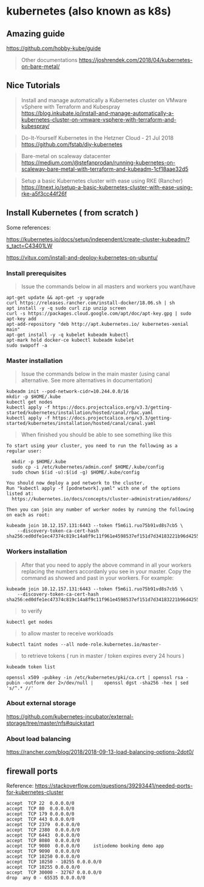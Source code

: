 # kubernetes (also known as k8s) 

## Amazing guide
https://github.com/hobby-kube/guide

> Other documentations
https://joshrendek.com/2018/04/kubernetes-on-bare-metal/

## Nice Tutorials

> Install and manage automatically a Kubernetes cluster on VMware vSphere with Terraform and Kubespray
https://blog.inkubate.io/install-and-manage-automatically-a-kubernetes-cluster-on-vmware-vsphere-with-terraform-and-kubespray/

>  Do-It-Yourself Kubernetes in the Hetzner Cloud - 21 Jul 2018 
https://github.com/fstab/diy-kubernetes 

> Bare-metal on scaleway datacenter
https://medium.com/@stefanprodan/running-kubernetes-on-scaleway-bare-metal-with-terraform-and-kubeadm-1cf18aae32d5

> Setup a basic Kubernetes cluster with ease using RKE (Rancher)
https://itnext.io/setup-a-basic-kubernetes-cluster-with-ease-using-rke-a5f3cc44f26f

## Install Kubernetes ( from scratch )
Some references: 

https://kubernetes.io/docs/setup/independent/create-cluster-kubeadm/?s_tact=C43401LW

https://vitux.com/install-and-deploy-kubernetes-on-ubuntu/

### Install prerequisites
> Issue the commands below in all masters and workers you want/have
```
apt-get update && apt-get -y upgrade
curl https://releases.rancher.com/install-docker/18.06.sh | sh
apt install -y -q sudo curl zip unzip screen 
curl -s https://packages.cloud.google.com/apt/doc/apt-key.gpg | sudo apt-key add
apt-add-repository "deb http://apt.kubernetes.io/ kubernetes-xenial main"
apt-get install -y -q kubelet kubeadm kubectl
apt-mark hold docker-ce kubectl kubeadm kubelet
sudo swapoff -a
``` 
### Master installation
> Issue the commands below in the main master (using canal alternative. See more alternatives in documentation)
```
kubeadm init --pod-network-cidr=10.244.0.0/16
mkdir -p $HOME/.kube
kubectl get nodes
kubectl apply -f https://docs.projectcalico.org/v3.3/getting-started/kubernetes/installation/hosted/canal/rbac.yaml
kubectl apply -f https://docs.projectcalico.org/v3.3/getting-started/kubernetes/installation/hosted/canal/canal.yaml
```
> When finished you should be able to see something like this
```
To start using your cluster, you need to run the following as a regular user:

  mkdir -p $HOME/.kube
  sudo cp -i /etc/kubernetes/admin.conf $HOME/.kube/config
  sudo chown $(id -u):$(id -g) $HOME/.kube/config

You should now deploy a pod network to the cluster.
Run "kubectl apply -f [podnetwork].yaml" with one of the options listed at:
  https://kubernetes.io/docs/concepts/cluster-administration/addons/

Then you can join any number of worker nodes by running the following on each as root:

kubeadm join 10.12.157.131:6443 --token f5m6i1.ruo75b91vd8s7cb5 \
    --discovery-token-ca-cert-hash sha256:ed0dfe1ec47374c819c14a8f9c11f961e4598537ef151d7d34183221b96d4255

```

###  Workers installation
> After that you need to apply the above command in all your workers replacing the numbers accordanly you see in your master. Copy the command as showed and past in your workers. For example:
```
kubeadm join 10.12.157.131:6443 --token f5m6i1.ruo75b91vd8s7cb5 \
    --discovery-token-ca-cert-hash sha256:ed0dfe1ec47374c819c14a8f9c11f961e4598537ef151d7d34183221b96d4255
```

> to verify 
```
kubectl get nodes
```

> to allow master to receive workloads
```
kubectl taint nodes --all node-role.kubernetes.io/master-
``` 
> to retrieve tokens ( run in master / token expires every 24 hours )
```
kubeadm token list

openssl x509 -pubkey -in /etc/kubernetes/pki/ca.crt | openssl rsa -pubin -outform der 2>/dev/null |    openssl dgst -sha256 -hex | sed 's/^.* //'
```
### About external storage
https://github.com/kubernetes-incubator/external-storage/tree/master/nfs#quickstart

### About load balancing
https://rancher.com/blog/2018/2018-09-13-load-balancing-options-2dot0/

## firewall ports  
Reference: https://stackoverflow.com/questions/39293441/needed-ports-for-kubernetes-cluster

```
accept  TCP 22  0.0.0.0/0 
accept  TCP 80  0.0.0.0/0 
accept  TCP 179 0.0.0.0/0 
accept  TCP 443 0.0.0.0/0 
accept  TCP 2379  0.0.0.0/0 
accept  TCP 2380  0.0.0.0/0 
accept  TCP 6443  0.0.0.0/0 
accept  TCP 8080  0.0.0.0/0 
accept  TCP 9080  0.0.0.0/0     istiodemo booking demo app
accept  TCP 9090  0.0.0.0/0 
accept  TCP 10250 0.0.0.0/0 
accept  TCP 10250 - 10255 0.0.0.0/0 
accept  TCP 10255 0.0.0.0/0 
accept  TCP 30000 - 32767 0.0.0.0/0 
drop  any 0 - 65535 0.0.0.0/0       
```
